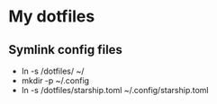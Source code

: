 # My dotfiles

## Symlink config files
 - ln -s <repo path>/dotfiles/<filename> ~/<filename>
 - mkdir -p ~/.config
 - ln -s <repo path>/dotfiles/starship.toml ~/.config/starship.toml
